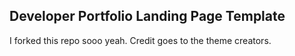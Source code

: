 ## Developer Portfolio Landing Page Template

I forked this repo sooo yeah. Credit goes to the theme creators.